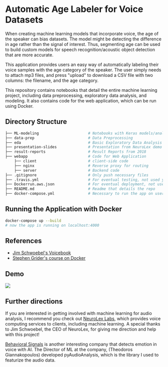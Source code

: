 # Automatic Age Labeler for Voice Datasets

When creating machine learning models that incorporate voice, the age of the speaker
can bias datasets. The model might be detecting the difference in age rather
than the signal of interest. Thus, segmenting age can be used to build custom models
for speech recognition/acoustic object detection that are more accurate.

This application provides users an easy way of automatically labeling their voice
samples with the age category of the speaker. The user simply needs to attach mp3 files,
and press "upload" to download a CSV file with two columns: the filename, and the
age category.

This repository contains notebooks that detail the entire machine learning project,
including data preprocessing, exploratory data analysis, and modeling. It also
contains code for the web application, which can be run using Docker.

## Directory Structure
```bash
├── ML-modeling                      # Notebooks with Keras models/analysis
├── data-prep                        # Data Preprocessing
├── eda                              # Basic Exploratory Data Analysis
├── presentation-slides              # Presentation from NeuroLex demo day
├── result-reports                   # Result Reports from 2018
├── webapp                           # Code for Web Application
    ├── client                       # client-side code
    ├── nginx                        # Reverse proxy for routing
    ├── server                       # Backend code                
├── .gitignore                       # Only push necessary files
├── .travis.yml                      # For eventual testing, not used yet
├── Dockerrun.aws.json               # For eventual deployment, not used yet
├── README.md                        # Readme that details the repo
├── docker-compose.yml               # Necessary to run the app on user machine
```

## Running the Application with Docker
```bash
docker-compose up --build
# now the app is running on localhost:4000
```

## References
- [Jim Schwoebel's Voicebook](https://github.com/jim-schwoebel/voicebook)
- [Stephen Grider's course on Docker](https://www.udemy.com/course/docker-and-kubernetes-the-complete-guide/)

## Demo
![](gif/age-app-demo.gif)

## Further directions
If you are interested in getting involved with machine learning for audio analysis,
I recommend you check out [NeuroLex Labs](https://www.neurolex.ai/), which provides
voice computing services to clients, including machine learning. A special thanks to
Jim Schwoebel, the CEO of NeuroLex, for giving me direction and help with this project!

[Behavioral Signals](https://behavioralsignals.com/) is another interesting company
that detects emotion in voice with AI. The Director of ML at the company,
(Theodoros Giannakopoulos) developed pyAudioAnalysis, which is the library I used
to featurize the audio data.
